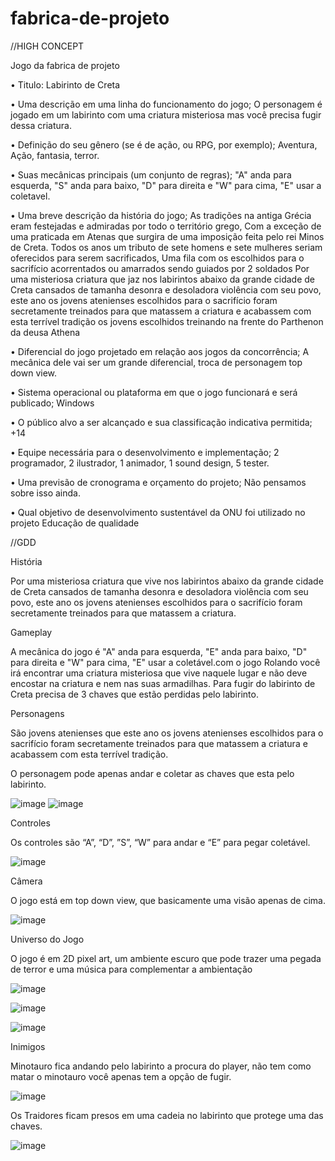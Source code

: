 # fabrica-de-projeto

//HIGH CONCEPT

 Jogo da fabrica de projeto
 
 • Titulo:
  Labirinto de Creta
  
• Uma descrição em uma linha do funcionamento do jogo;
 O personagem é jogado em um labirinto com uma criatura misteriosa mas você precisa fugir dessa criatura.

• Definição do seu gênero (se é de ação, ou RPG, por exemplo);
 Aventura, Ação, fantasia, terror. 

• Suas mecânicas principais (um conjunto de regras);
 "A" anda para esquerda, "S" anda para baixo, "D" para direita e "W" para cima,
 "E" usar a coletavel.

• Uma breve descrição da história do jogo;
 As tradições na antiga Grécia eram festejadas e admiradas por todo o território grego,
Com a exceção de uma praticada em Atenas que surgira de uma imposição feita pelo rei Minos de Creta.
 Todos os anos um tributo de sete homens e sete mulheres seriam oferecidos para serem sacrificados, 
Uma fila com os escolhidos para o sacrifício acorrentados ou amarrados sendo guiados por 2 soldados
Por uma misteriosa criatura que jaz nos labirintos abaixo da grande cidade de Creta 
cansados de tamanha desonra e desoladora violência com seu povo, este ano os jovens atenienses escolhidos 
para o sacrifício foram secretamente treinados para que matassem a criatura e acabassem com esta terrível
tradição os jovens escolhidos treinando na frente do Parthenon da deusa Athena

• Diferencial do jogo projetado em relação aos jogos da concorrência;
 A mecânica dele vai ser um grande diferencial, troca de personagem top down view.

• Sistema operacional ou plataforma em que o jogo funcionará e será publicado;
 Windows

• O público alvo a ser alcançado e sua classificação indicativa permitida;
  +14

• Equipe necessária para o desenvolvimento e implementação;
 2 programador, 2 ilustrador, 1 animador, 1 sound design, 5 tester.
  
• Uma previsão de cronograma e orçamento do projeto;
 Não pensamos sobre isso ainda.

• Qual objetivo de desenvolvimento sustentável da ONU foi utilizado no projeto
 Educação de qualidade
 
 //GDD
 
 
História 

Por uma misteriosa criatura que vive nos labirintos abaixo da grande cidade de Creta cansados de tamanha desonra e desoladora violência com seu povo, este ano os jovens atenienses escolhidos para o sacrifício foram secretamente treinados para que matassem a criatura.


Gameplay 

A mecânica do jogo é "A" anda para esquerda, "E" anda para baixo, "D" para direita e "W" para cima, "E" usar a coletável.com o jogo Rolando você irá encontrar uma criatura misteriosa que vive naquele lugar e não deve encostar na criatura e nem nas suas armadilhas. Para fugir do labirinto de Creta precisa de 3 chaves que estão perdidas pelo labirinto. 


Personagens 

São jovens atenienses que este ano os jovens atenienses escolhidos para o sacrifício foram secretamente treinados para que matassem a criatura e acabassem com esta terrível tradição. 

O personagem pode apenas andar e coletar as chaves que esta pelo labirinto. 

![image](https://user-images.githubusercontent.com/89167895/141511362-f4caf98c-40f5-490b-9bfa-bf5497f47a84.png)
![image](https://user-images.githubusercontent.com/89167895/141511395-d4089986-0c6f-4125-ae1d-cc6a326102af.png)

Controles 

Os controles são “A”, “D”, ”S”, “W” para  andar e “E” para pegar coletável.

![image](https://user-images.githubusercontent.com/89167895/141509819-e412c609-2552-425e-a5d8-d9642c0e1448.png)


Câmera 

O jogo está em top down view, que basicamente uma visão apenas de cima. 

 ![image](https://user-images.githubusercontent.com/89167895/141510356-15df6896-45d5-4434-a049-16152181be56.png)


Universo do Jogo 
 
O jogo é em 2D pixel art, um ambiente escuro que pode trazer uma pegada de terror e uma música para complementar a ambientação 

![image](https://user-images.githubusercontent.com/89167895/141510584-8121423b-1299-4e16-8afa-14c19ceaf1a9.png)


 
![image](https://user-images.githubusercontent.com/89167895/141511630-ed109b63-1496-46b3-a9a8-1b7e553febab.png)



![image](https://user-images.githubusercontent.com/89167895/141511659-72bfb993-5ce0-45c6-8af5-ecc1a1a0cb55.png)


 
Inimigos 

Minotauro fica andando pelo labirinto a procura do player, não tem como matar o minotauro você apenas tem a opção de fugir. 

![image](https://user-images.githubusercontent.com/89167895/141510874-4ec69edd-997a-4ea1-9d7e-941df007654e.png)
 


Os Traidores ficam presos em uma cadeia no labirinto que protege uma das chaves. 

![image](https://user-images.githubusercontent.com/89167895/141511004-d9e2fc3a-5a71-45d6-93d3-94b694f474d4.png)

